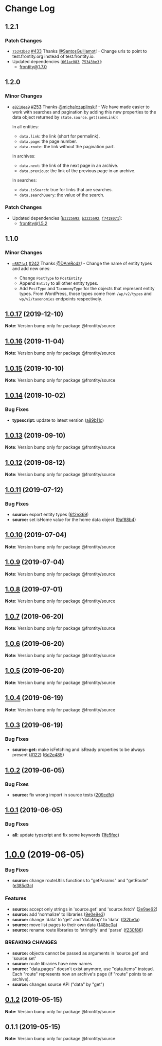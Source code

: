 # Change Log

## 1.2.1

### Patch Changes

- [`75343be3`](https://github.com/frontity/frontity/commit/75343be3154dda5b587a3065b225161af96f0488) [#433](https://github.com/frontity/frontity/pull/433) Thanks [@SantosGuillamot](https://github.com/SantosGuillamot)! - Change urls to point to test.frontity.org instead of test.frontity.io.
- Updated dependencies [[`661ac083`](https://github.com/frontity/frontity/commit/661ac08316f44172166e79b05b47f0c15a837a9a), [`75343be3`](https://github.com/frontity/frontity/commit/75343be3154dda5b587a3065b225161af96f0488)]:
  - frontity@1.7.0

## 1.2.0

### Minor Changes

- [`e8210ee9`](https://github.com/frontity/frontity/commit/e8210ee97c25555a122dc63f114fb4188ea0b7af) [#253](https://github.com/frontity/frontity/pull/253) Thanks [@michalczaplinski](https://github.com/michalczaplinski)! - We have made easier to work with searches and pagination by adding this new properties to the data object returned by `state.source.get(someLink)`:

  In all entities:

  - `data.link`: the link (short for permalink).
  - `data.page`: the page number.
  - `data.route`: the link without the pagination part.

  In archives:

  - `data.next`: the link of the next page in an archive.
  - `data.previous`: the link of the previous page in an archive.

  In searches:

  - `data.isSearch`: true for links that are searches.
  - `data.searchQuery`: the value of the search.

### Patch Changes

- Updated dependencies [[`b3225692`](https://github.com/frontity/frontity/commit/b32256929351b66647f64900cc59862ee7c702a7), [`b3225692`](https://github.com/frontity/frontity/commit/b32256929351b66647f64900cc59862ee7c702a7), [`f7418071`](https://github.com/frontity/frontity/commit/f741807197c4cda5df2e43f5496a121428d309bf)]:
  - frontity@1.5.2

## 1.1.0

### Minor Changes

- [`e887fa1`](https://github.com/frontity/frontity/commit/e887fa1d28449cd9189861fe5a4be92fa4acbe33) [#242](https://github.com/frontity/frontity/pull/242) Thanks [@DAreRodz](https://github.com/DAreRodz)! - Change the name of entity types and add new ones:

  - Change `PostType` to `PostEntity`
  - Append `Entity` to all other entity types.
  - Add `PostType` and `TaxonomyType` for the objects that represent entity types. From WordPress, those types come from `/wp/v2/types` and `wp/v2/taxonomies` endpoints respectively.

## [1.0.17](https://github.com/frontity/frontity/compare/@frontity/source@1.0.16...@frontity/source@1.0.17) (2019-12-10)

**Note:** Version bump only for package @frontity/source

## [1.0.16](https://github.com/frontity/frontity/compare/@frontity/source@1.0.15...@frontity/source@1.0.16) (2019-11-04)

**Note:** Version bump only for package @frontity/source

## [1.0.15](https://github.com/frontity/frontity/compare/@frontity/source@1.0.14...@frontity/source@1.0.15) (2019-10-10)

**Note:** Version bump only for package @frontity/source

## [1.0.14](https://github.com/frontity/frontity/compare/@frontity/source@1.0.13...@frontity/source@1.0.14) (2019-10-02)

### Bug Fixes

- **typescript:** update to latest version ([a89b11c](https://github.com/frontity/frontity/commit/a89b11c))

## [1.0.13](https://github.com/frontity/frontity/compare/@frontity/source@1.0.12...@frontity/source@1.0.13) (2019-09-10)

**Note:** Version bump only for package @frontity/source

## [1.0.12](https://github.com/frontity/frontity/compare/@frontity/source@1.0.11...@frontity/source@1.0.12) (2019-08-12)

**Note:** Version bump only for package @frontity/source

## [1.0.11](https://github.com/frontity/frontity/compare/@frontity/source@1.0.10...@frontity/source@1.0.11) (2019-07-12)

### Bug Fixes

- **source:** export entity types ([6f2e369](https://github.com/frontity/frontity/commit/6f2e369))
- **source:** set isHome value for the home data object ([9af88b4](https://github.com/frontity/frontity/commit/9af88b4))

## [1.0.10](https://github.com/frontity/frontity/compare/@frontity/source@1.0.9...@frontity/source@1.0.10) (2019-07-04)

**Note:** Version bump only for package @frontity/source

## [1.0.9](https://github.com/frontity/frontity/compare/@frontity/source@1.0.8...@frontity/source@1.0.9) (2019-07-04)

**Note:** Version bump only for package @frontity/source

## [1.0.8](https://github.com/frontity/frontity/compare/@frontity/source@1.0.7...@frontity/source@1.0.8) (2019-07-01)

**Note:** Version bump only for package @frontity/source

## [1.0.7](https://github.com/frontity/frontity/compare/@frontity/source@1.0.6...@frontity/source@1.0.7) (2019-06-20)

**Note:** Version bump only for package @frontity/source

## [1.0.6](https://github.com/frontity/frontity/compare/@frontity/source@1.0.5...@frontity/source@1.0.6) (2019-06-20)

**Note:** Version bump only for package @frontity/source

## [1.0.5](https://github.com/frontity/frontity/compare/@frontity/source@1.0.4...@frontity/source@1.0.5) (2019-06-20)

**Note:** Version bump only for package @frontity/source

## [1.0.4](https://github.com/frontity/frontity/compare/@frontity/source@1.0.3...@frontity/source@1.0.4) (2019-06-19)

**Note:** Version bump only for package @frontity/source

## [1.0.3](https://github.com/frontity/frontity/compare/@frontity/source@1.0.2...@frontity/source@1.0.3) (2019-06-19)

### Bug Fixes

- **source-get:** make isFetching and isReady properties to be always present ([#122](https://github.com/frontity/frontity/issues/122)) ([6d2e485](https://github.com/frontity/frontity/commit/6d2e485))

## [1.0.2](https://github.com/frontity/frontity/compare/@frontity/source@1.0.1...@frontity/source@1.0.2) (2019-06-05)

### Bug Fixes

- **source:** fix wrong import in source tests ([209cdfd](https://github.com/frontity/frontity/commit/209cdfd))

## [1.0.1](https://github.com/frontity/frontity/compare/@frontity/source@1.0.0...@frontity/source@1.0.1) (2019-06-05)

### Bug Fixes

- **all:** update typscript and fix some keywords ([1fe5fec](https://github.com/frontity/frontity/commit/1fe5fec))

# [1.0.0](https://github.com/frontity/frontity/compare/@frontity/source@0.1.2...@frontity/source@1.0.0) (2019-06-05)

### Bug Fixes

- **source:** change routeUtils functions to "getParams" and "getRoute" ([e385d3c](https://github.com/frontity/frontity/commit/e385d3c))

### Features

- **source:** accept only strings in 'source.get' and 'source.fetch' ([2e9ae62](https://github.com/frontity/frontity/commit/2e9ae62))
- **source:** add 'normalize' to libraries ([9e0e9e3](https://github.com/frontity/frontity/commit/9e0e9e3))
- **source:** change 'data' to 'get' and 'dataMap' to 'data' ([f32be1a](https://github.com/frontity/frontity/commit/f32be1a))
- **source:** move list pages to their own data ([148bc0a](https://github.com/frontity/frontity/commit/148bc0a))
- **source:** rename route libraries to 'stringify' and 'parse' ([f230f86](https://github.com/frontity/frontity/commit/f230f86))

### BREAKING CHANGES

- **source:** objects cannot be passed as arguments in 'source.get' and 'source.set'
- **source:** route libraries have new names
- **source:** "data.pages" doesn't exist anymore, use "data.items" instead. Each "route" represents now an archive's page (if "route" points to an archive).
- **source:** changes source API ("data" by "get")

## [0.1.2](https://github.com/frontity/frontity/compare/@frontity/source@0.1.1...@frontity/source@0.1.2) (2019-05-15)

**Note:** Version bump only for package @frontity/source

## 0.1.1 (2019-05-15)

**Note:** Version bump only for package @frontity/source
